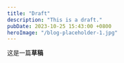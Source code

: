 ```yaml
---
title: "Draft"
description: "This is a draft."
pubDate: 2023-10-25 15:43:00 +0800
heroImage: "/blog-placeholder-1.jpg"
---
```


这是一篇**草稿**
